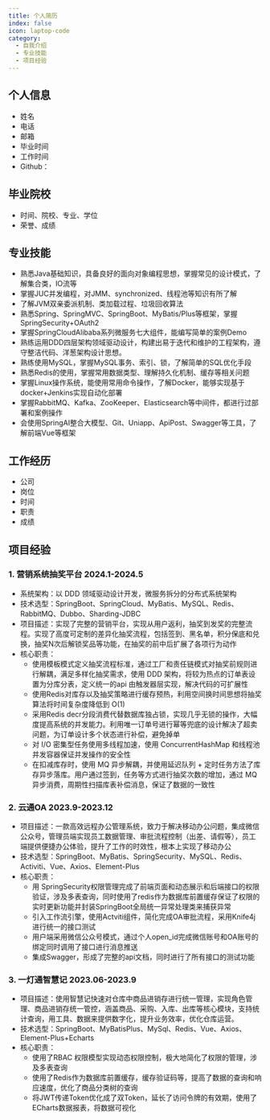 ```yaml
---
title: 个人简历
index: false
icon: laptop-code
category:
  - 自我介绍
  - 专业技能
  - 项目经验
---
```


## 个人信息

- 姓名  
- 电话  
- 邮箱  
- 毕业时间
- 工作时间
- Github：


## 毕业院校

- 时间、院校、专业、学位
- 荣誉、成绩

## 专业技能

[//]: # (- 熟练掌握 Java 核心知识、JUC、HashMap、斐波那契散列等，具备良好的面向对象编程思想。)

[//]: # (- 熟练掌握 Java 设计模式，如工厂、代理、组合、策略等设计模式，并善用设计原则构建可复用代码。)

[//]: # (- 熟练使用 IDEA、Eclipse、Visual Studio Code、Navicat、PostMan、Git、Maven、SVN 等开发工具。)

[//]: # (- 深入理解 JVM 底层原理，熟悉 JVM 各类垃圾收集器的使用及核心参数的调优，具备一定的 JVM 调优能力。)

[//]: # (- `深入学习 Spring 核心流程模块，如IOC、AOP、依赖倒置等，掌握Spring解决复杂场景所需的分治、抽象和知识（设计模式、设计原则），能从核心原理上解决Spring场景问题。同时，具备基于 Spring 开发 SpringBoot Starter 的技能，减少研发成本，为复杂项目提供通用技术组件。`)

[//]: # (- `深入学习 MyBatis 核心流程模块，包括会话、反射、代理、事务和插件，熟练掌握 ORM 框架的设计思想、实现方式和应用价值。并根据需求结合 MyBatis 插件机制，开发企业所需的功能，如数据分页、数据库表路由、监控日志和数据安全等。`)

[//]: # (- 深入理解 Spring Boot，Spring Cloud 等微服务框架的设计原理及底层架构，熟悉各种微服务架构设计比如服务注册与发现，服务降级，限流，熔断，服务网关路由设计，服务安全认证架构。)

[//]: # (- 熟悉 Dubbo、Zookeeper 等分布式服务协调与治理等技术。)

[//]: # (- 熟练掌握 MySql，掌握 MySQL 主从同步，读写分离技术以及集群的搭建，具备一定的 SQL 调优能力。)

[//]: # (- 深入理解 Redis 线程模型，熟练掌握 Redis 的核心数据结构的使用场景，熟悉各种缓存高并发的使用场景，比如缓存雪崩，缓存穿透等。)

[//]: # (- 熟练掌握分布式场景中的常见的技术问题及解决，比如分布式锁，分布式事务，分布式 session，分布式任务调度。)

[//]: # (- 熟悉 RabbitMQ、Kafka 等常用的消息中间件进行消息的异步数据处理。)

[//]: # (- 了解分布式搜索引擎 ElasticSearch，并能基于 ELK+Kafka 搭建分布式日志收集系统，以及 x-pack-jdbc 的扩展使用。)

[//]: # (- 熟悉 docker 常用命令，能够实现基于 docker+Jenkins 实现自动化部署)

[//]: # (- 掌握 Linux 常用命令，了解 Nginx 服务器的反向代理、负载均衡、动静分离等。)

[//]: # (- 熟练运用 DDD 四层架构领域驱动设计，构建出易于迭代和维护的工程架构，遵守整洁代码、洋葱架构设计思想。)

- 熟悉Java基础知识，具备良好的面向对象编程思想，掌握常见的设计模式，了解集合类，IO流等
- 掌握JUC并发编程，对JMM、synchronized、线程池等知识有所了解
- 了解JVM双亲委派机制、类加载过程、垃圾回收算法
- 熟悉Spring、SpringMVC、SpringBoot、MyBatis/Plus等框架，掌握SpringSecurity+OAuth2
- 掌握SpringCloudAlibaba系列微服务七大组件，能编写简单的案例Demo
- 熟练运用DDD四层架构领域驱动设计，构建出易于迭代和维护的工程架构，遵守整洁代码、洋葱架构设计思想。
- 熟练使用MySQL，掌握MySQL事务、索引、锁，了解简单的SQL优化手段
- 熟悉Redis的使用，掌握常用数据类型、理解持久化机制、缓存等相关问题
- 掌握Linux操作系统，能使用常用命令操作，了解Docker，能够实现基于docker+Jenkins实现自动化部署
- 掌握RabbitMQ、Kafka、ZooKeeper、Elasticsearch等中间件，都进行过部署和案例操作
- 会使用SpringAI整合大模型、Git、Uniapp、ApiPost、Swagger等工具，了解前端Vue等框架

## 工作经历

- 公司
- 岗位
- 时间
- 职责
- 成绩

## 项目经验

### 1. 营销系统抽奖平台                                               2024.1-2024.5
- 系统架构：以 DDD 领域驱动设计开发，微服务拆分的分布式系统架构
- 技术选型：SpringBoot、SpringCloud、MyBatis、MySQL、Redis、RabbitMQ、Dubbo、Sharding-JDBC
- 项目描述：实现了完整的营销平台，实现从用户返利，抽奖到发奖的完整流程。实现了高度可定制的差异化抽奖流程，包括签到、黑名单，积分保底和兑换，抽奖N次后解锁奖品等功能，在抽奖的前中后扩展了各项行为动作
- 核心职责：
    - 使用模板模式定义抽奖流程标准，通过工厂和责任链模式对抽奖前规则进行解耦，满足多样化抽奖需求，使用 DDD 架构，将较为热点的订单表设置为分库分表，定义统一的api 由触发器层实现，解决代码的可扩展性
    - 使用Redis对库存以及抽奖策略进行缓存预热，利用空间换时间思想将抽奖算法将时间复杂度降低到 O(1)
    - 采用Redis decr分段消费代替数据库独占锁，实现几乎无锁的操作，大幅度提高系统的并发能力。利用唯一订单号进行幂等兜底的设计解决了超卖问题，为订单设计多个状态进行补偿，避免掉单
    - 对 I/O 密集型任务使用多线程加速，使用 ConcurrentHashMap 和线程池并发容器保证并发操作的安全性
    - 在扣减库存时，使用 MQ 异步解耦，并使用延迟队列 + 定时任务方法了库存异步落库。用户通过签到，任务等方式进行抽奖次数的增加，通过 MQ 异步消费，周期性扫描库表补偿消息，保证了数据的一致性

### 2. 云通OA                                                      2023.9-2023.12
- 项目描述：一款高效远程办公管理系统，致力于解决移动办公问题，集成微信公众号，管理员端实现员工数据管理、审批流程控制（出差、请假等），员工端提供便捷办公体验，提升了工作的时效性，根本上实现了移动办公
- 技术选型：SpringBoot、MyBatis、SpringSecurity、MySQL、Redis、Activiti、Vue、Axios、Element-Plus
- 核心职责：
    - 用 SpringSecurity权限管理完成了前端页面和动态展示和后端接口的权限验证，涉及多表查询，同时使用了redis作为数据库前置缓存保证了权限的实时更新功能并封装SpringBoot全局统一异常处理类来捕获异常
    - 引入工作流引擎，使用Actviti组件，简化完成OA审批流程，采用Knife4j进行统一的接口测试
    - 用户端采用微信公众号模式，通过个人open_id完成微信账号和OA账号的绑定同时调用了接口进行消息推送
    - 集成Swagger，形成了完整的api文档，同时进行了所有接口的测试功能 

### 3. 一灯通智慧记                                                 2023.06-2023.9

- 项目描述：使用智慧记快速对仓库中商品进销存进行统一管理，实现角色管理、商品进销存统一管控，涵盖商品、采购、入库、出库等核心模块，支持统计查询，用工具、数据来提供数字化，提升业务效率，优化仓库运营。
- 技术选型：SpringBoot、MyBatisPlus、MySql、Redis、Vue、Axios、Element-Plus+Echarts
- 核心职责：
    - 使用了RBAC 权限模型实现动态权限控制，极大地简化了权限的管理，涉及多表查询
    - 使用了Redis作为数据库前置缓存，缓存验证码等，提高了数据的查询和响应速度，优化了商品分类树的查询
    - 将JWT传递Token优化成了双Token，延长了访问令牌的有效期，使用了ECharts数据报表，将数据可视化
